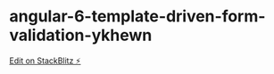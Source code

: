 # angular-6-template-driven-form-validation-ykhewn

[Edit on StackBlitz ⚡️](https://stackblitz.com/edit/angular-6-template-driven-form-validation-ykhewn)